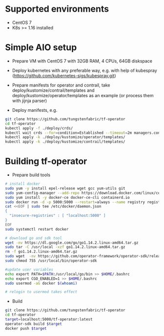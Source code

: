 # Supported environments
- CentOS 7
- K8s >= 1.16 installed

# Simple AIO setup 
- Prepare VM with CentOS 7 with 32GB RAM, 4 CPUs, 64GB diskspace

- Deploy kubernetes with any preferable way, e.g. with help of kubespray (https://github.com/kubernetes-sigs/kubespray.git)

- Prepare manifests for operator and contrail, take deploy/kustomize/contrail/templates and deploy/kustomize/operator/templates as an example (or process them with jijnja parser)

- Deploy manifests, e.g.
```bash
git clone https://github.com/tungstenfabric/tf-operator
cd tf-operator
kubectl apply -f ./deploy/crds/
kubectl wait crds --for=condition=Established --timeout=2m managers.contrail.juniper.net
kubectl apply -k ./deploy/kustomize/operator/templates/
kubectl apply -k ./deploy/kustomize/contrail/templates/
```

# Building tf-operator

- Prepare build tools
```bash
# install docker
sudo yum -y install epel-release wget gcc yum-utils git
sudo yum-config-manager --add-repo https://download.docker.com/linux/centos/docker-ce.repo
sudo yum install -y docker-ce docker-ce-cli containerd.io
sudo docker run -d -p 5000:5000 --restart=always --name registry registry:2
cat <<EOF | sudo tee /etc/docker/daemon.json
{
  "insecure-registries" : [ "localhost:5000" ]
}
EOF
sudo systemctl restart docker

# download go and sdk tool
wget -nv https://dl.google.com/go/go1.14.2.linux-amd64.tar.gz
sudo tar -C /usr/local -xzf go1.14.2.linux-amd64.tar.gz
rm -f go1.14.2.linux-amd64.tar.gz
sudo wget  -nv https://github.com/operator-framework/operator-sdk/releases/download/v0.17.2/operator-sdk-v0.17.2-x86_64-linux-gnu -O /usr/local/bin/operator-sdk
sudo chmod 755 /usr/local/bin/operator-sdk

#update user variables
echo export PATH=$PATH:/usr/local/go/bin >> $HOME/.bashrc
echo export CGO_ENABLED=1 >> $HOME/.bashrc
sudo usermod -aG docker $(whoami)

# relogin to usermod takes effect
```

- Build
```bash
git clone https://github.com/tungstenfabric/tf-operator
cd tf-operator
target=localhost:5000/tf-operator:latest
operator-sdk build $target
docker push $target
```
